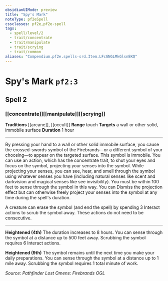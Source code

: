 ```yaml
---
obsidianUIMode: preview
title: "Spy's Mark"
noteType: pf2eSpell
cssclasses: pf2e,pf2e-spell
tags:
  - spell/level/2
  - trait/concentrate
  - trait/manipulate
  - trait/scrying
  - trait/common
aliases: "Compendium.pf2e.spells-srd.Item.LFcGNGLMkGlsnEKQ" 
---
```

# Spy's Mark  `pf2:3`  
## Spell 2
### [[concentrate]][[manipulate]][[scrying]]
**Traditions** [[arcane]], [[occult]]
**Range** touch
**Targets** a wall or other solid, immobile surface
**Duration** 1 hour
* * * 
By pressing your hand to a wall or other solid immobile surface, you cause the crossed-swords symbol of the Firebrands—or a different symbol of your choosing—to appear on the targeted surface. This symbol is immobile. You can use an action, which has the concentrate trait, to shut your eyes and focus on the symbol, projecting your senses into the symbol. While projecting your senses, you can see, hear, and smell through the symbol using whatever senses you have (including natural senses like scent and darkvision and magical senses like see invisibility). You must be within 100 feet to sense through the symbol in this way. You can Dismiss the projection effect but can otherwise freely project your senses into the symbol at any time during the spell's duration.

A creature can erase the symbol (and end the spell) by spending 3 Interact actions to scrub the symbol away. These actions do not need to be consecutive.

* * *

**Heightened (4th)** The duration increases to 8 hours. You can sense through the symbol at a distance up to 500 feet away. Scrubbing the symbol requires 6 Interact actions.

**Heightened (9th)** The symbol remains until the next time you make your daily preparations. You can sense through the symbol at a distance up to 1 mile away. Scrubbing the symbol requires 1 total minute of work.

*Source: Pathfinder Lost Omens: Firebrands*
*OGL*